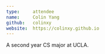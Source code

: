 ```yaml
---
type:     attendee
name:     Colin Yang
github:   colinxy
website:  https://colinxy.github.io
---
```


A second year CS major at UCLA.

